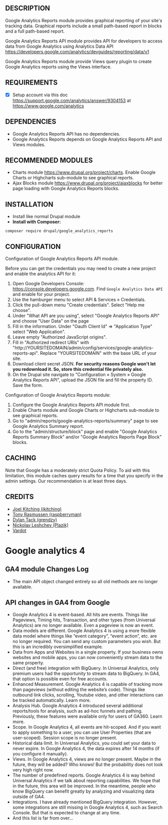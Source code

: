 ## DESCRIPTION

Google Analytics Reports module provides graphical reporting of your site's
tracking data. Graphical reports include a small path-based report in blocks and
a full path-based report.

Google Analytics Reports API module provides API for developers to access data
from Google Analytics using Analytics Data API
https://developers.google.com/analytics/devguides/reporting/data/v1

Google Analytics Reports module provide Views query plugin to create Google
Analytics reports using the Views interface.

## REQUIREMENTS

- [x] Setup account via this doc
      https://support.google.com/analytics/answer/9304153 at
      https://www.google.com/analytics

## DEPENDENCIES

- Google Analytics Reports API has no dependencies.
- Google Analytics Reports depends on Google Analytics Reports API and Views modules.

## RECOMMENDED MODULES

- Charts module https://www.drupal.org/project/charts. Enable Google Charts or
  Highcharts sub-module to see graphical reports.
- Ajax Blocks module https://www.drupal.org/project/ajaxblocks for better page loading with Google Analytics Reports blocks.

## INSTALLATION

- Install like normal Drupal module
- **Install with Composer:**

```
composer require drupal/google_analytics_reports
```

## CONFIGURATION

Configuration of Google Analytics Reports API module.

Before you can get the credentials you may need to create a new project and
enable the analytics API for it:

1. Open Google Developers Console: https://console.developers.google.com. Find
   `Google Analytics Data API` and enable for your project. 
2. Use the hamburger menu to select API & Services » Credentials.
3. Click the pull-down menu "Create credentials". Select "Help me choose".
4. Under "What API are you using", select "Google Analytics Reports API" and
   choose "User Data" on the page
5. Fill in the information. Under "Oauth Client Id" => "Application Type" select
   "Web Application".
6. Leave empty "Authorized JavaScript origins".
7. Fill in "Authorized redirect URIs" with
   "http://YOURSITEDOMAIN/admin/config/services/google-analytics-reports-api".
   Replace "YOURSITEDOMAIN" with the base URL of your site.
8. Download client secret JSON. **For security reasons Google won't let you redownload it. So, store this credential file privately also.**
9. On the Drupal site navigate to "Configuration » System » Google Analytics
Reports API", upload the JSON file and fill the property ID. Save the form.

Configuration of Google Analytics Reports module:
1. Configure the Google Analytics Reports API module first.
2. Enable Charts module and Google Charts or Highcharts sub-module to see graphical reports.
3. Go to "admin/reports/google-analytics-reports/summary" page to see Google
   Analytics Summary report.
4. Go to the "admin/structure/block" page and enable "Google Analytics Reports
   Summary Block" and/or "Google Analytics Reports Page Block" blocks.

## CACHING

Note that Google has a moderately strict Quota Policy. To aid
with this limitation, this module caches query results for a time that you
specify in the admin settings. Our recommendation is at least three days.

## CREDITS

- [Joel Kitching (jkitching)](https://www.drupal.org/user/159067)
- [Tony Rasmussen (raspberryman)](https://www.drupal.org/user/71464)
- [Dylan Tack (grendzy)](https://www.drupal.org/user/96647)
- [Nickolay Leshchev (Plazik)](https://www.drupal.org/u/plazik)
- [Vardot](https://www.drupal.org/vardot)

# Google analytics 4

## GA4 module Changes Log

- The main API object changed entirely so all old methods are no longer available.

## API changes in GA4 from Google

- Google Analytics 4 is event-based. All hits are events. Things like Pageviews,
  Timing hits, Transaction, and other types (from Universal Analytics) are no longer available. Even a pageview is now an event.
- Data models are different. Google Analytics 4 is using a more flexible data model where things like “event category”, “event action”, etc. are no longer required. You can send any custom parameters you wish. But this is an incredibly oversimplified example.
- Data from Apps and Websites in a single property. If your business owns
  websites and mobile apps, you can now conveniently stream data to the same
  property.
- Direct (and free) integration with BigQuery. In Universal Analytics, only premium users had the opportunity to stream data to BigQuery. In GA4, that option is possible even for free accounts.
- Enhanced Measurement. Google Analytics 4 is capable of tracking more than pageviews (without editing the website’s code). Things like outbound link clicks, scrolling, Youtube video, and other interactions can be tracked automatically. Learn more.
- Analysis Hub. Google Analytics 4 introduced several additional reports/tools for analysis, such as ad-hoc funnels and pathing. Previously, these features were available only for users of GA360. Learn more.
- Scope. In Google Analytics 4, all events are hit-scoped. And if you want to
  apply something to a user, you can use User Properties (that are user-scoped).
  Session scope is no longer present.
- Historical data limit. In Universal Analytics, you could set your data to never expire. In Google Analytics 4, the data expires after 14 months (if you
  configure it manually).
- Views. In Google Analytics 4, views are no longer present. Maybe in the future, they will be added? Who knows! But the probability does not look very
  high right now.
- The number of predefined reports. Google Analytics 4 is way behind Universal
  Analytics if we talk about reporting capabilities. We hope that in the future,
  this area will be improved. In the meantime, people who know BigQuery can benefit greatly by analyzing and visualizing data outside of GA4.
- Integrations. I have already mentioned BigQuery integration. However, some
  integrations are still missing in Google Analytics 4, such as Search Console.
  But that is expected to change at any time.
- And this list is far from over…
